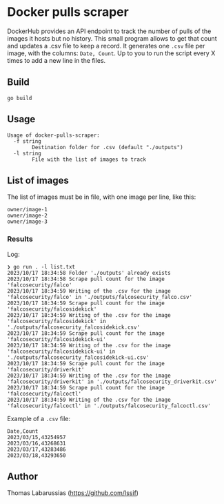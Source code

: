 # Docker pulls scraper

DockerHub provides an API endpoint to track the number of pulls of the images it hosts but no history. This small program allows to get that count and updates a .csv file to keep a record.
It generates one `.csv` file per image, with the columns: `Date, Count`. Up to you to run the script every X times to add a new line in the files.

## Build

```shell
go build
```

## Usage

```shell
Usage of docker-pulls-scraper:
  -f string
        Destination folder for .csv (default "./outputs")
  -l string
        File with the list of images to track
```

## List of images

The list of images must be in file, with one image per line, like this:

```
owner/image-1
owner/image-2
owner/image-3
```

### Results

Log:
```
❯ go run . -l list.txt
2023/10/17 18:34:58 Folder './outputs' already exists
2023/10/17 18:34:58 Scrape pull count for the image 'falcosecurity/falco'
2023/10/17 18:34:59 Writing of the .csv for the image 'falcosecurity/falco' in './outputs/falcosecurity_falco.csv'
2023/10/17 18:34:59 Scrape pull count for the image 'falcosecurity/falcosidekick'
2023/10/17 18:34:59 Writing of the .csv for the image 'falcosecurity/falcosidekick' in './outputs/falcosecurity_falcosidekick.csv'
2023/10/17 18:34:59 Scrape pull count for the image 'falcosecurity/falcosidekick-ui'
2023/10/17 18:34:59 Writing of the .csv for the image 'falcosecurity/falcosidekick-ui' in './outputs/falcosecurity_falcosidekick-ui.csv'
2023/10/17 18:34:59 Scrape pull count for the image 'falcosecurity/driverkit'
2023/10/17 18:34:59 Writing of the .csv for the image 'falcosecurity/driverkit' in './outputs/falcosecurity_driverkit.csv'
2023/10/17 18:34:59 Scrape pull count for the image 'falcosecurity/falcoctl'
2023/10/17 18:34:59 Writing of the .csv for the image 'falcosecurity/falcoctl' in './outputs/falcosecurity_falcoctl.csv'
```

Example of a `.csv` file:
```csv
Date,Count
2023/03/15,43254957
2023/03/16,43268631
2023/03/17,43283486
2023/03/18,43293650
```

## Author

Thomas Labarussias (https://github.com/Issif)
